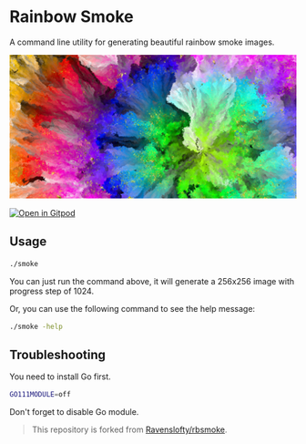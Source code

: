 # Rainbow Smoke

A command line utility for generating beautiful rainbow smoke images.

![creation-1649422284](img/creation-1649422284/creation-1649422284.png)

[![Open in Gitpod][gitpod-svg]][gitpod-link]

## Usage

```sh
./smoke
```

You can just run the command above, it will generate a 256x256 image with progress step of 1024.

Or, you can use the following command to see the help message:

```sh
./smoke -help
```

## Troubleshooting

You need to install Go first.

```sh
GO111MODULE=off
```

Don't forget to disable Go module.

> This repository is forked from [Ravenslofty/rbsmoke](https://github.com/Ravenslofty/rbsmoke).

[gitpod-svg]: https://gitpod.io/button/open-in-gitpod.svg
[gitpod-link]: https://gitpod.io/#https://github.com/JacobLinCool/rainbow-smoke
